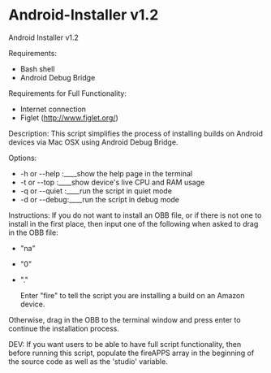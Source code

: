 # Android-Installer v1.2
Android Installer v1.2

Requirements:
- Bash shell
- Android Debug Bridge

Requirements for Full Functionality:
- Internet connection
- Figlet (http://www.figlet.org/)

Description:
This script simplifies the process of installing builds on Android devices via Mac OSX using Android Debug Bridge.

Options:
- -h or --help	:____show the help page in the terminal
- -t or --top	:____show device's live CPU and RAM usage
- -q or --quiet	:____run the script in quiet mode
- -d or --debug:____run the script in debug mode

Instructions:
	If you do not want to install an OBB file, or if there is not one to install in the first place,
	then input one of the following when asked to drag in the OBB file:

- "na"
- "0"
- "."

	Enter "fire" to tell the script you are installing a build on an Amazon device.

Otherwise, drag in the OBB to the terminal window and press enter to continue the installation process.

DEV:
If you want users to be able to have full script functionality, then before running this script, populate the fireAPPS array in the beginning of the source code as well as the 'studio' variable.
